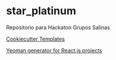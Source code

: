# star_platinum
Repositorio para Hackaton Grupos Salinas


[Cookiecutter Templates](Templates.md)

[Yeoman generator for React.js projects](Node.md)
